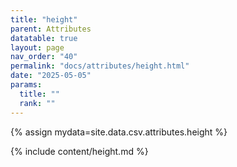 ```yaml
---
title: "height"
parent: Attributes
datatable: true
layout: page
nav_order: "40"
permalink: "docs/attributes/height.html"
date: "2025-05-05"
params:
  title: ""
  rank: ""
---
```

{% assign mydata=site.data.csv.attributes.height %} 

{% include content/height.md %}
